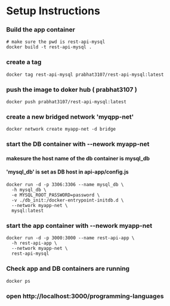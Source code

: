 # Setup Instructions

### Build the app container

```shell
# make sure the pwd is rest-api-mysql
docker build -t rest-api-mysql .
```

### create a tag
```shell
docker tag rest-api-mysql prabhat3107/rest-api-mysql:latest
```
### push the image to doker hub ( prabhat3107 )
```shell
docker push prabhat3107/rest-api-mysql:latest
```

### create a new bridged network 'myqpp-net' 

```shell
docker network create myapp-net -d bridge
```
### start the DB container with  --nework myapp-net
#### makesure the host name of the db container is mysql_db 
#### 'mysql_db' is set as DB host in api-app/config.js 
```shell
docker run -d -p 3306:3306 --name mysql_db \
  -h mysql_db \
  -e MYSQL_ROOT_PASSWORD=password \
  -v ./db_init:/docker-entrypoint-initdb.d \
  --network myapp-net \
  mysql:latest
```

### start the app container with --nework myapp-net

```shell
docker run -d -p 3000:3000 --name rest-api-app \
  -h rest-api-app \
  --network myapp-net \
  rest-api-mysql
```

### Check app and DB containers are running 

```shell
docker ps 
```

### open http://localhost:3000/programming-languages



